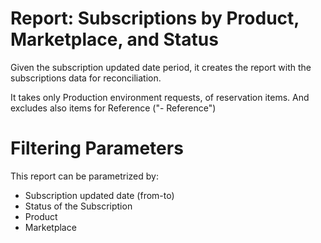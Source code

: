 # Report: Subscriptions by Product, Marketplace, and Status


Given the subscription updated date period, it creates the report with the subscriptions data for reconciliation.

It takes only Production environment requests, of reservation items. And excludes also items for Reference ("- Reference")

# Filtering Parameters

This report can be parametrized by:

* Subscription updated date (from-to)
* Status of the Subscription
* Product
* Marketplace
